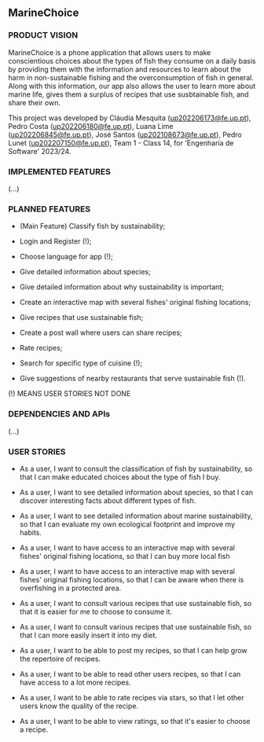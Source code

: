 ## MarineChoice

### PRODUCT VISION

MarineChoice is a phone application that allows users to make conscientious choices about the types of fish they consume on a daily basis by providing them with the information and resources to learn about the harm in non-sustainable fishing and the overconsumption of fish in general. Along with this information, our app also allows the user to learn more about marine life, gives them a surplus of recipes that use susbtainable fish, and share their own.

This project was developed by Cláudia Mesquita (up202206173@fe.up.pt), Pedro Costa (up202206180@fe.up.pt), Luana Lime (up202206845@fe.up.pt), José Santos (up202108673@fe.up.pt), Pedro Lunet (up202207150@fe.up.pt), Team 1 - Class 14, for 'Engenharia de Software' 2023/24.

### IMPLEMENTED FEATURES

(...)

### PLANNED FEATURES

- (Main Feature) Classify fish by sustainability;

- Login and Register (!);

- Choose language for app (!);

- Give detailed information about species;

- Give detailed information about why sustainability is important;

- Create an interactive map with several fishes' original fishing locations;

- Give recipes that use sustainable fish;

- Create a post wall where users can share recipes;

- Rate recipes;

- Search for specific type of cuisine (!);

- Give suggestions of nearby restaurants that serve sustainable fish (!).

(!) MEANS USER STORIES NOT DONE

### DEPENDENCIES AND APIs

(...)

### USER STORIES

- As a user, I want to consult the classification of fish by sustainability, so that I can make educated choices about the type of fish I buy.

- As a user, I want to see detailed information about species, so that I can discover interesting facts about different types of fish.

- As a user, I want to see detailed information about marine sustainability, so that I can evaluate my own ecological footprint and improve my habits.

- As a user, I want to have access to an interactive map with several fishes' original fishing locations, so that I can buy more local fish

- As a user, I want to have access to an interactive map with several fishes' original fishing locations, so that I can be aware when there is overfishing in a protected area.

- As a user, I want to consult various recipes that use sustainable fish, so that it is easier for me to choose to consume it.

- As a user, I want to consult various recipes that use sustainable fish, so that I can more easily insert it into my diet.

- As a user, I want to be able to post my recipes, so that I can help grow the repertoire of recipes.

- As a user, I want to be able to read other users recipes, so that I can have access to a lot more recipes.

- As a user, I want to be able to rate recipes via stars, so that I let other users know the quality of the recipe.

- As a user, I want to be able to view ratings, so that it's easier to choose a recipe.
